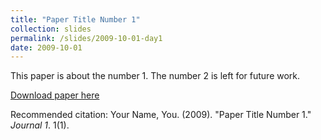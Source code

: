```yaml
---
title: "Paper Title Number 1"
collection: slides
permalink: /slides/2009-10-01-day1
date: 2009-10-01
---
```

This paper is about the number 1. The number 2 is left for future work.

[Download paper here](http://academicpages.github.io/files/paper1.pdf)

Recommended citation: Your Name, You. (2009). "Paper Title Number 1." <i>Journal 1</i>. 1(1).
